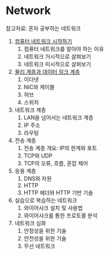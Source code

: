# Network

참고자료: 혼자 공부하는 네트워크

1. [컴퓨터 네트워크 시작하기](./컴퓨터%20네트워크%20시작하기.md)
    1. 컴퓨터 네트워크를 알아야 하는 이유
    2. 네트워크 거시적으로 살펴보기
    3. 네트워크 미시적으로 살펴보기
2. [물리 계층과 데이터 링크 계층](./물리%20계층과%20데이터%20링크%20계층.md)
    1. 이더넷
    2. NIC와 케이블
    3. 허브
    4. 스위치
3. 네트워크 계층
    1. LAN을 넘어서는 네트워크 계층
    2. IP 주소
    3. 라우팅
4. 전송 계층
    1. 전송 계층 개요: IP의 한계와 포트
    2. TCP와 UDP
    3. TCP의 오류, 흐름, 혼잡 제어
5. 응용 계층
    1. DNS와 자원
    2. HTTP
    3. HTTP 헤더와 HTTP 기반 기술
6. 실습으로 복습하는 네트워크
    1. 와이어샤크 설치 및 사용법
    2. 와이어샤크를 통한 프로토콜 분석
7. 네트워크 심화
    1. 안정성을 위한 기술
    2. 안전성을 위한 기술
    3. 무선 네트워크
